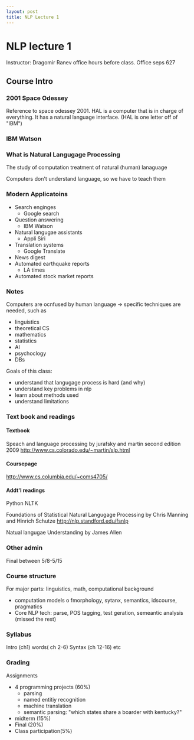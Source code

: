 ```yaml
---
layout: post
title: NLP Lecture 1
---
```


# NLP lecture 1

Instructor: Dragomir Ranev
office hours before class. Office seps 627

## Course Intro
### 2001 Space Odessey
Reference to space odessey 2001. HAL is a computer that is in charge of everything. It has a natural language interface. (HAL is one letter off of "IBM")

### IBM Watson

### What is Natural Langugage Processing
The study of computation treatment of natural (human) lanaguage

Computers don't understand language, so we have to teach them

### Modern Applicatoins
* Search enginges
	* Google search
* Question answering
	* IBM Watson
* Natural langugae assistants
	* Appli Siri
* Translation systems
	* Google Translate
* News digest
* Automated earthquake reports
	* LA times
* Automated stock market reports

### Notes
Computers are ocnfused by human language
-> specific techniques are needed, such as
* linguistics
* theoretical CS
* mathematics
* statistics
* AI
* psychoclogy
* DBs

Goals of this class:
* understand that langugage process is hard (and why)
* understand key problems in nlp
* learn about methods used
* understand limitations

### Text book and readings
#### Textbook
Speach and language processing
by jurafsky and martin
second edition 2009
http://www.cs.colorado.edu/~martin/slp.html

#### Coursepage
http://www.cs.columbia.edu/~coms4705/

#### Addt'l readings
Python NLTK

Foundations of Statistical Natural Langugage Processing by Chris Manning and Hinrich Schutze
http://nlp.standford.edu/fsnlp

Natual langugae Understanding by James Allen

### Other admin
Final between 5/8-5/15

### Course structure
For major parts:
 linguistics, math, computational background
* computation models o fmorphology, sytanx, semantics, idscourse, pragmatics
* Core NLP tech: parse, POS tagging, test geration, semeantic analysis
(missed the rest)

### Syllabus
Intro (ch1)
words( ch 2-6)
Syntax (ch 12-16)
etc

### Grading
Assignments
 * 4 programming projects (60%)
	* parsing
	* named entitiy recognition
	* machine translation
	* semantic parsing: "which states share a boarder with kentucky?"
 * midterm (15%)
 * Final (20%)
 * Class participation(5%)



